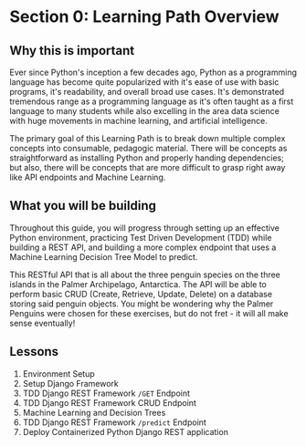 # Section 0: Learning Path Overview

## Why this is important

Ever since Python's inception a few decades ago, Python as a programming language has become quite popularized with it's
ease of use with basic programs, it's readability, and overall broad use cases. It's demonstrated tremendous range as a
programming language as it's often taught as a first language to many students while also excelling in the area data
science with huge movements in machine learning, and artificial intelligence.

The primary goal of this Learning Path is to break down multiple complex concepts into consumable, pedagogic material.
There will be concepts as straightforward as installing Python and properly handing dependencies; but also, there will
be concepts that are more difficult to grasp right away like API endpoints and Machine Learning.

## What you will be building

Throughout this guide, you will progress through setting up an effective Python environment, practicing Test Driven
Development (TDD) while building a REST API, and building a more complex endpoint that uses a Machine Learning Decision
Tree Model to predict.

This RESTful API that is all about the three penguin species on the three islands in the Palmer Archipelago, Antarctica.
The API will be able to perform basic CRUD (Create, Retrieve, Update, Delete) on a database storing said penguin
objects. You might be wondering why the Palmer Penguins were chosen for these exercises, but do not fret - it will all
make sense eventually!

## Lessons

1. Environment Setup
2. Setup Django Framework
3. TDD Django REST Framework `/GET` Endpoint
4. TDD Django REST Framework CRUD Endpoint
5. Machine Learning and Decision Trees
6. TDD Django REST Framework `/predict` Endpoint
7. Deploy Containerized Python Django REST application






